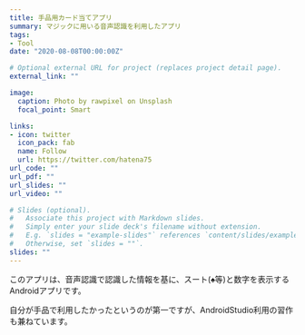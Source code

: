 ```yaml
---
title: 手品用カード当てアプリ
summary: マジックに用いる音声認識を利用したアプリ
tags:
- Tool
date: "2020-08-08T00:00:00Z"

# Optional external URL for project (replaces project detail page).
external_link: ""

image:
  caption: Photo by rawpixel on Unsplash
  focal_point: Smart

links:
- icon: twitter
  icon_pack: fab
  name: Follow
  url: https://twitter.com/hatena75
url_code: ""
url_pdf: ""
url_slides: ""
url_video: ""

# Slides (optional).
#   Associate this project with Markdown slides.
#   Simply enter your slide deck's filename without extension.
#   E.g. `slides = "example-slides"` references `content/slides/example-slides.md`.
#   Otherwise, set `slides = ""`.
slides: ""
---
```

このアプリは、音声認識で認識した情報を基に、スート(♠等)と数字を表示するAndroidアプリです。

自分が手品で利用したかったというのが第一ですが、AndroidStudio利用の習作も兼ねています。

